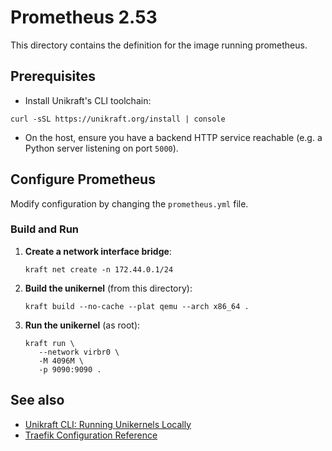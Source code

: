# Prometheus 2.53

This directory contains the definition for the image running prometheus.

## Prerequisites

* Install Unikraft's CLI toolchain:

```console
curl -sSL https://unikraft.org/install | console
```
* On the host, ensure you have a backend HTTP service reachable (e.g. a Python server listening on port `5000`).

## Configure Prometheus

Modify configuration by changing the `prometheus.yml` file.

### Build and Run

1. **Create a network interface bridge**:

    ```console
    kraft net create -n 172.44.0.1/24
    ```
2. **Build the unikernel** (from this directory):

    ```console
    kraft build --no-cache --plat qemu --arch x86_64 .
    ```
3. **Run the unikernel** (as root):

    ```console
    kraft run \
       --network virbr0 \
       -M 4096M \
       -p 9090:9090 .
    ```

## See also

* [Unikraft CLI: Running Unikernels Locally](https://unikraft.org/docs/cli/running)
* [Traefik Configuration Reference](https://doc.traefik.io/traefik/)
